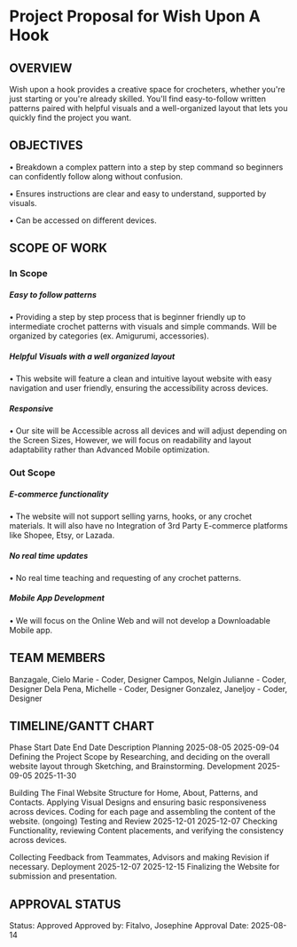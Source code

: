 # Project Proposal for Wish Upon A Hook

## OVERVIEW

Wish upon a hook provides a creative space for crocheters, whether you're just starting or you're already skilled. You'll find easy-to-follow written patterns paired with helpful visuals and a well-organized layout that lets you quickly find the project you want.

## OBJECTIVES

• Breakdown a complex pattern into a step by step command so beginners can confidently follow along without confusion.

• Ensures instructions are clear and easy to understand, supported by visuals.

• Can be accessed on different devices.


## SCOPE OF WORK

### In Scope 
##### Easy to follow patterns
• Providing a step by step process that is beginner friendly up to intermediate crochet patterns with visuals and simple commands. Will be organized by categories (ex. Amigurumi, accessories).

##### Helpful Visuals with a well organized layout
• This website will feature a clean and intuitive layout website with easy navigation and user friendly, ensuring the accessibility across devices. 
                    
##### Responsive
• Our site will be Accessible across all devices and will adjust depending on the Screen Sizes, However, we will focus on readability and layout adaptability rather than Advanced Mobile optimization.

### Out Scope 

##### E-commerce functionality
• The website will not support selling yarns, hooks, or any crochet materials. It will also have no Integration of 3rd Party E-commerce platforms like Shopee, Etsy, or Lazada.

##### No real time updates
• No real time teaching and requesting of any crochet patterns. 

##### Mobile App Development
• We will focus on the Online Web and will not develop a Downloadable Mobile app.


## TEAM MEMBERS
Banzagale, Cielo Marie  - Coder, Designer
Campos, Nelgin Julianne - Coder, Designer
Dela Pena, Michelle - Coder, Designer
Gonzalez, Janeljoy - Coder, Designer



## TIMELINE/GANTT CHART

Phase
Start Date
End Date
Description
Planning
2025-08-05
2025-09-04
Defining the Project Scope by Researching, and deciding on the overall website layout through Sketching, and Brainstorming.
Development
2025-09-05
2025-11-30


Building The Final Website Structure for Home, About, Patterns, and Contacts. Applying Visual Designs and ensuring basic responsiveness across devices. Coding for each page and assembling the content of the website. (ongoing)
Testing and Review
2025-12-01
2025-12-07
Checking Functionality, reviewing Content placements, and verifying the consistency across devices.

Collecting Feedback from Teammates, Advisors and making Revision if necessary.
Deployment
2025-12-07
2025-12-15
Finalizing the Website for submission and presentation.


 
## APPROVAL STATUS 
Status: Approved
Approved by: Fitalvo, Josephine
Approval Date: 2025-08-14




